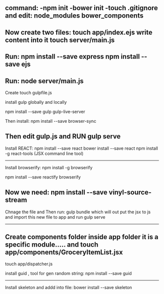 command:
-npm init
-bower init
-touch .gitignore and edit: 
node_modules
bower_components
------------------------

Now create two files:
touch app/index.ejs write content into it
touch server/main.js
-------------------------

Run:
npm install --save express
npm install --save ejs
---------------------------

Run:
node server/main.js
---------------------------

Create touch gulpfile.js

install gulp globally and locally

npm install --save gulp gulp-live-server

Then install: npm install --save browser-sync

Then edit gulp.js and RUN gulp serve
---------------------------
Install REACT:
npm install --save react
bower install --save react
npm install -g react-tools  (JSX command line tool)

---------------------------
Install browserify: <needed to convert the jsx into js so that browser can understand>
npm install -g browserify

<Now we need to install reactify and browserify locally>
<take a backend app and visible into frontend>
npm install --save reactify browserify

Now we need:
npm install --save vinyl-source-stream
---------------------------
Chnage the file and 
Then run: gulp bundle 
which will out put the jsx to js and import this new file to app
and run
gulp serve
___________________________

Create components folder inside app folder
it is a specific module.....
and 
touch app/components/GroceryItemList.jsx
---------------------------
touch app/dispatcher.js

install guid , tool for gen random string:
npm install --save guid

_________________________

Install skeleton and addd into file:
bower install --save skeleton